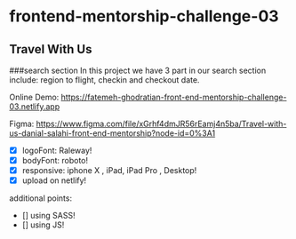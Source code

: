 # frontend-mentorship-challenge-03
## Travel With Us
###search section
In this project we have 3 part in our search section include:
region to flight, checkin and checkout date.

Online Demo:
https://fatemeh-ghodratian-front-end-mentorship-challenge-03.netlify.app

Figma:
https://www.figma.com/file/xGrhf4dmJR56rEamj4n5ba/Travel-with-us-danial-salahi-front-end-mentorship?node-id=0%3A1

- [x] logoFont: Raleway!
- [x] bodyFont: roboto!
- [x] responsive: iphone X , iPad, iPad Pro , Desktop!
- [x] upload on netlify!

additional points:
- [] using SASS!
- [] using JS!

